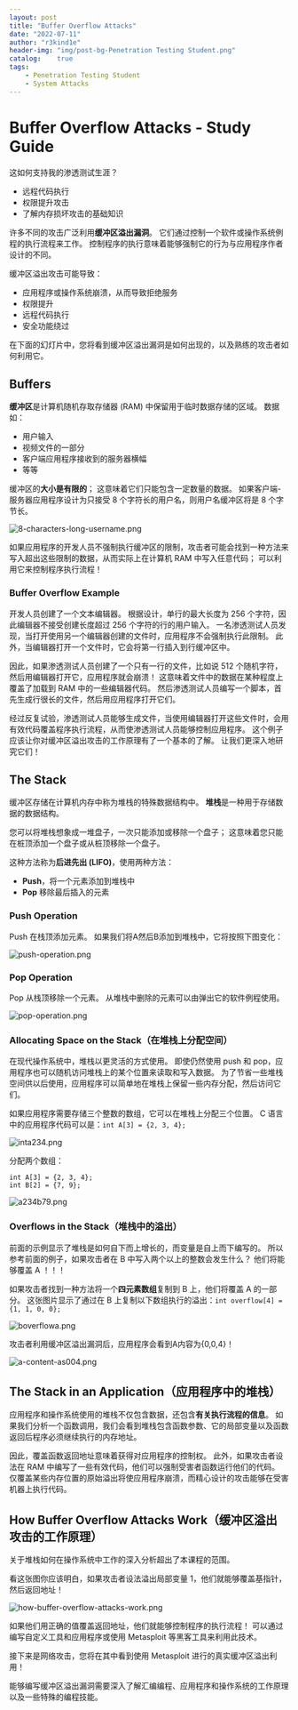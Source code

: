 ```yaml
---
layout: post
title: "Buffer Overflow Attacks"
date: "2022-07-11"
author: "r3kind1e"
header-img: "img/post-bg-Penetration Testing Student.png"
catalog:    true
tags: 
    - Penetration Testing Student
    - System Attacks
---
```


# Buffer Overflow Attacks - Study Guide
这如何支持我的渗透测试生涯？
* 远程代码执行
* 权限提升攻击
* 了解内存损坏攻击的基础知识

许多不同的攻击广泛利用**缓冲区溢出漏洞**。 它们通过控制一个软件或操作系统例程的执行流程来工作。
控制程序的执行意味着能够强制它的行为与应用程序作者设计的不同。

缓冲区溢出攻击可能导致：
* 应用程序或操作系统崩溃，从而导致拒绝服务
* 权限提升
* 远程代码执行
* 安全功能绕过

在下面的幻灯片中，您将看到缓冲区溢出漏洞是如何出现的，以及熟练的攻击者如何利用它。

## Buffers
**缓冲区**是计算机随机存取存储器 (RAM) 中保留用于临时数据存储的区域。 数据如：
* 用户输入
* 视频文件的一部分
* 客户端应用程序接收到的服务器横幅
* 等等

缓冲区的**大小是有限的**； 这意味着它们只能包含一定数量的数据。
如果客户端-服务器应用程序设计为只接受 8 个字符长的用户名，则用户名缓冲区将是 8 个字节长。

![8-characters-long-username.png](/img/in-post/ine/8-characters-long-username.png)

如果应用程序的开发人员不强制执行缓冲区的限制，攻击者可能会找到一种方法来写入超出这些限制的数据，从而实际上在计算机 RAM 中写入任意代码； 可以利用它来控制程序执行流程！

### Buffer Overflow Example
开发人员创建了一个文本编辑器。 根据设计，单行的最大长度为 256 个字符，因此编辑器不接受创建长度超过 256 个字符的行的用户输入。
一名渗透测试人员发现，当打开使用另一个编辑器创建的文件时，应用程序不会强制执行此限制。 此外，当编辑器打开一个文件时，它会将第一行插入到行缓冲区中。

因此，如果渗透测试人员创建了一个只有一行的文件，比如说 512 个随机字符，然后用编辑器打开它，应用程序就会崩溃！ 这意味着文件中的数据在某种程度上覆盖了加载到 RAM 中的一些编辑器代码。
然后渗透测试人员编写一个脚本，首先生成行很长的文件，然后用应用程序打开它们。

经过反复试验，渗透测试人员能够生成文件，当使用编辑器打开这些文件时，会用有效代码覆盖程序执行流程，从而使渗透测试人员能够控制应用程序。
这个例子应该让你对缓冲区溢出攻击的工作原理有了一个基本的了解。 让我们更深入地研究它们！

## The Stack
缓冲区存储在计算机内存中称为堆栈的特殊数据结构中。
**堆栈**是一种用于存储数据的数据结构。

您可以将堆栈想象成一堆盘子，一次只能添加或移除一个盘子； 这意味着您只能在桩顶添加一个盘子或从桩顶移除一个盘子。

这种方法称为**后进先出 (LIFO)**，使用两种方法：
* **Push**，将一个元素添加到堆栈中
* **Pop** 移除最后插入的元素

### Push Operation
Push 在栈顶添加元素。
如果我们将A然后B添加到堆栈中，它将按照下图变化：

![push-operation.png](/img/in-post/ine/push-operation.png)

### Pop Operation
Pop 从栈顶移除一个元素。 从堆栈中删除的元素可以由弹出它的软件例程使用。

![pop-operation.png](/img/in-post/ine/pop-operation.png)

### Allocating Space on the Stack（在堆栈上分配空间）
在现代操作系统中，堆栈以更灵活的方式使用。 即使仍然使用 push 和 pop，应用程序也可以随机访问堆栈上的某个位置来读取和写入数据。
为了节省一些堆栈空间供以后使用，应用程序可以简单地在堆栈上保留一些内存分配，然后访问它们。

如果应用程序需要存储三个整数的数组，它可以在堆栈上分配三个位置。
C 语言中的应用程序代码可以是：`int A[3] = {2, 3, 4};`

![inta234.png](/img/in-post/ine/inta234.png)

分配两个数组：

```
int A[3] = {2, 3, 4};
int B[2] = {7, 9};
```

![a234b79.png](/img/in-post/ine/a234b79.png)

### Overflows in the Stack（堆栈中的溢出）
前面的示例显示了堆栈是如何自下而上增长的，而变量是自上而下编写的。 所以参考前面的例子，如果攻击者在 B 中写入两个以上的整数会发生什么？
他们将能够覆盖 A ！！！

如果攻击者找到一种方法将一个**四元素数组**复制到 B 上，他们将覆盖 A 的一部分。
这张图片显示了通过在 B 上复制以下数组执行的溢出：`int overflow[4] = {1, 1, 0, 0};`

![boverflowa.png](/img/in-post/ine/boverflowa.png)

攻击者利用缓冲区溢出漏洞后，应用程序会看到A内容为{0,0,4}！

![a-content-as004.png](/img/in-post/ine/a-content-as004.png)

## The Stack in an Application（应用程序中的堆栈）
应用程序和操作系统使用的堆栈不仅包含数据，还包含**有关执行流程的信息**。
如果我们分析一个函数调用，我们会看到堆栈包含函数参数、它的局部变量以及函数返回后程序必须继续执行的内存地址。

因此，覆盖函数返回地址意味着获得对应用程序的控制权。 此外，如果攻击者设法在 RAM 中编写了一些有效代码，他们可以强制受害者函数运行他们的代码。
仅覆盖某些内存位置的原始溢出将使应用程序崩溃，而精心设计的攻击能够在受害机器上执行代码。

## How Buffer Overflow Attacks Work（缓冲区溢出攻击的工作原理）
关于堆栈如何在操作系统中工作的深入分析超出了本课程的范围。

看这张图你应该明白，如果攻击者设法溢出局部变量 1，他们就能够覆盖基指针，然后返回地址！

![how-buffer-overflow-attacks-work.png](/img/in-post/ine/how-buffer-overflow-attacks-work.png)

如果他们用正确的值覆盖返回地址，他们就能够控制程序的执行流程！
可以通过编写自定义工具和应用程序或使用 Metasploit 等黑客工具来利用此技术。

接下来是网络攻击，您将在其中看到使用 Metasploit 进行的真实缓冲区溢出利用！

能够编写缓冲区溢出漏洞需要深入了解汇编编程、应用程序和操作系统的工作原理以及一些特殊的编程技能。